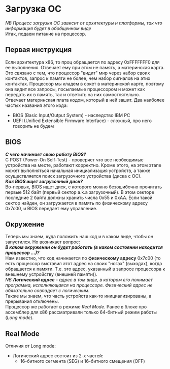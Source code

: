 # Загрузка ОС  
*NB Процесс загрузки ОС зависит от архитектуры и платформы, так что информация будет в обобщенном виде*  
Итак, подаем питание на процессор.  
## Первая инструкция  
Если архитектура x86, то проц обращается по адресу 0xFFFFFFF0 для ее выполнения. Отвечает ему при этом не память, а материнская карта.  
Это связано с тем, что процессор "видит" мир через набор своих контактов, запрос к памяти не более, чем набор сигналов на этих контактах. 
Процессор мы кладем в сокет в материнской карте, поэтому она видит все запросы, посылаемые процессором и может как передать их в память, так и ответить на них 
самостоятельно.  
Отвечает материнская плата кодом, который в ней зашит. Два наиболее частых названия этого кода:
* BIOS (Basic Input/Output System) - наследство IBM PC  
* UEFI (Unified Extensible Firmware Interface) - сложный, про него говорить не будем  
## BIOS  
***С чего начинает свою работу BIOS?***  
С POST (Power-On Self-Test) - проверяет что все необходимые устройства на месте, работают корректно. Кроме этого, на этом этапе может выполняться начальная 
инициализация устройств, а также осуществляется поиск загрузочного устройства (диска с ОС).  
***Как BIOS ищет загрузочный диск?***  
Во-первых, BIOS ищет диск, с которого можно безошибочно прочитать первые 512 байт (первый сектор a.k.a загрузочный). В этом секторе последние 2 байта должны хранить 
числа 0x55 и 0xAA. Если такой сектор найден, он загружается в память по физическому адресу 0x7c00, и BIOS передает ему управление.  
## Окружение  
Теперь мы знаем, куда положить наш код и в каком виде, чтобы он запустился. Но возникает вопрос:  
***В каком окружении он будет работать (в каком состоянии находится процессор ...)?***  
Нам известно, что код начинается по **физическому адресу** 0x7c00 (то есть процессор выставил этот адрес на своих "ногах" (выходах), когда обращается к памяти. Т.е. 
это адрес, указанный в запросе процессора к внешнему устройству (внешней памяти)).  
*NB **Логический адрес** - адрес в том виде, в котором его понимает программа, исполняющаяся на процессоре. Физический адрес не обязательно совпадает с логическим.*  
Также мы знаем, что часть устройств как-то инициализированы, а прерывания отключены.  
Процессор же работает в режиме *Real Mode*. Ранее в блоке про ассемблер для x86 рассматривали только 64-битный режим работы (*Long mode*).  
## Real Mode  
Отличия от Long mode:  
* Логический адрес состоит из 2-х частей:
  + 16-битного сегмента (SEG) и 16-битного смещения (OFF)

